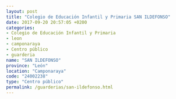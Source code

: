```yaml
---
layout: post
title: "Colegio de Educación Infantil y Primaria SAN ILDEFONSO"
date: 2017-09-20 20:57:05 +0200
categories:
- Colegio de Educación Infantil y Primaria
- leon
- camponaraya
- Centro público
- guarderia
name: "SAN ILDEFONSO"
province: "León"
location: "Camponaraya"
code: "24002238"
type: "Centro público"
permalink: /guarderias/san-ildefonso.html
---
```


